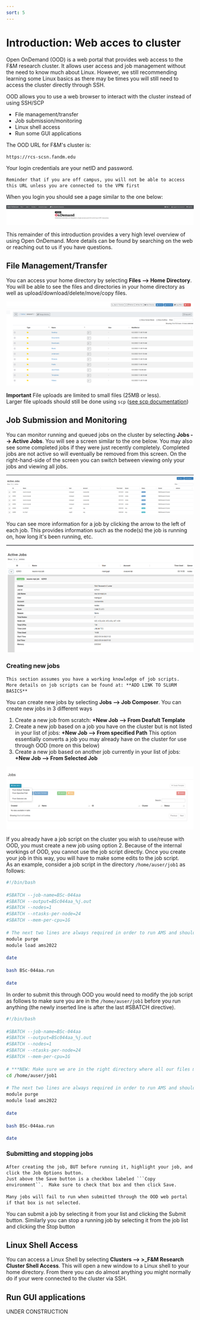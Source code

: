 ```yaml
---
sort: 5
---
```


# Introduction: Web acces to cluster

Open OnDemand (OOD) is a web portal that provides web access to the F&M research cluster.
It allows user access and job management without the need to know much about Linux.
However, we still recommending learning some Linux basics as there may be times
you will still need to access the cluster directly through SSH.

OOD allows you to use a web browser to interact with the cluster instead of using SSH/SCP

- File management/transfer
- Job submission/monitoring
- Linux shell access
- Run some GUI applications

The OOD URL for F&M's cluster is:

```https://rcs-scsn.fandm.edu``` 


Your login credentials are your netID and password.

```note
Reminder that if you are off campus, you will not be able to access this URL unless you are connected to the VPN first
```

When you login you should see a page similar to the one below:

![OOD homepage](../images/homepage.png)

This remainder of this introduction provides a very high level overview of using Open OnDemand.  More details can
be found by searching on the web or reaching out to us if you have questions.

## File Management/Transfer

You can access your home directory by selecting **Files --> Home Directory**.  You will be able to see
the files and directories in your home directory as well as upload/download/delete/move/copy files.

![Home directory](../images/home_dir.png)

**Important** File uploads are limited to small files (25MB or less).  
Larger file uploads should still be done using ```scp``` ([see scp documentation](../access/scp.md))

## Job Submission and Monitoring

You can monitor running and queued jobs on the cluster by selecting **Jobs --> Active Jobs**.  You will
see a screen similar to the one below.  You may  also see some completed jobs if they were just recently
completely.  Completed jobs are not active so will eventually be removed from this screen.  On the right-hand-side
of the screen you can switch between viewing only your jobs and viewing all jobs.

![Job queue](../images/active_jobs.png)

You can see more information for a job by clicking the arrow to the left of each job.  This provides information
such as the node(s) the job is running on, how long it's been running, etc.

![Job info](../images/job_info.png)

### Creating new jobs

```note
This section assumes you have a working knowledge of job scripts.  More details on job scripts can be found at: **ADD LINK TO SLURM BASICS**
```

You can create new jobs by selecting **Jobs --> Job Composer**.  You can create new jobs in 3 different ways

1. Create a new job from scratch: **+New Job --> From Deafult Template**
2. Create a new job based on a job you have on the cluster but is not listed in your list of jobs: **+New Job --> From specified Path**
  This option essentially converts a job you may already have on the cluster for use through OOD (more on this below)
3. Create a new job based on another job currently in your list of jobs: **+New Job --> From Selected Job**

![Job composer ](../images/job_composer.png)

If you already have a job script on the cluster you wish to use/reuse with OOD, you must create a new job using option 2.  Because of the internal
workings of OOD, you cannot use the job script directly.  Once you create your job in this way, you will have to make some edits to the job script.  
As an example, consider a job script in the directory ```/home/auser/job1``` as follows:

```bash
#!/bin/bash

#SBATCH --job-name=BSc-044aa
#SBATCH --output=BSc044aa_%j.out
#SBATCH --nodes=1
#SBATCH --ntasks-per-node=24
#SBATCH --mem-per-cpu=1G

# The next two lines are always required in order to run AMS and should not be modified
module purge
module load ams2022

date

bash BSc-044aa.run

date
```

In order to submit this through OOD you would need to modify the job script as follows to make sure you are in the ```/home/auser/job1``` 
before you run anything (the newly inserted line is after the last #SBATCH directive).

```bash
#!/bin/bash

#SBATCH --job-name=BSc-044aa
#SBATCH --output=BSc044aa_%j.out
#SBATCH --nodes=1
#SBATCH --ntasks-per-node=24
#SBATCH --mem-per-cpu=1G

# ***NEW: Make sure we are in the right directory where all our files might be
cd /home/auser/job1 

# The next two lines are always required in order to run AMS and should not be modified
module purge
module load ams2022

date

bash BSc-044aa.run

date
```

### Submitting and stopping jobs

```warning
After creating the job, BUT before running it, highlight your job, and click the Job Options button.  
Just above the Save button is a checkbox labeled ```Copy environment``.  Make sure to check that box and then click Save.  

Many jobs will fail to run when submitted through the OOD web portal if that box is not selected.
```

You can submit a job by selecting it from your list and clicking the Submit button.  Similarly you can stop a running job by
selecting it from the job list and clicking the Stop button

## Linux Shell Access

You can access a Linux Shell by selecting **Clusters --> >_F&M Research Cluster Shell Access**.
This will open a new window to a Linux shell to your home directory.  From there you can
do almost anything you might normally do if your were connected to the cluster via SSH.

## Run GUI applications

UNDER CONSTRUCTION